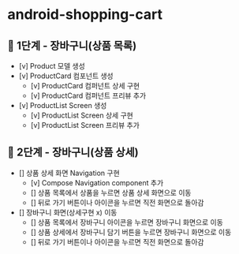 # android-shopping-cart

## 🚀 1단계 - 장바구니(상품 목록)
- [v] Product 모델 생성
- [v] ProductCard 컴포넌트 생성
  - [v] ProductCard 컴퍼넌트 상세 구현
  - [v] ProductCard 컴퍼넌트 프리뷰 추가
- [v] ProductList Screen 생성
  - [v] ProductList Screen 상세 구현
  - [v] ProductList Screen 프리뷰 추가

## 🚀 2단계 - 장바구니(상품 상세)
- [] 상품 상세 화면 Navigation 구현
  - [v] Compose Navigation component 추가
  - [] 상품 목록에서 상품을 누르면 상품 상세 화면으로 이동
  - [] 뒤로 가기 버튼이나 아이콘을 누르면 직전 화면으로 돌아감
- [] 장바구니 화면(상세구현 x) 이동
  - [] 상품 목록에서 장바구니 아이콘을 누르면 장바구니 화면으로 이동
  - [] 상품 상세에서 장바구니 담기 버튼을 누르면 장바구니 화면으로 이동
  - [] 뒤로 가기 버튼이나 아이콘을 누르면 직전 화면으로 돌아감
